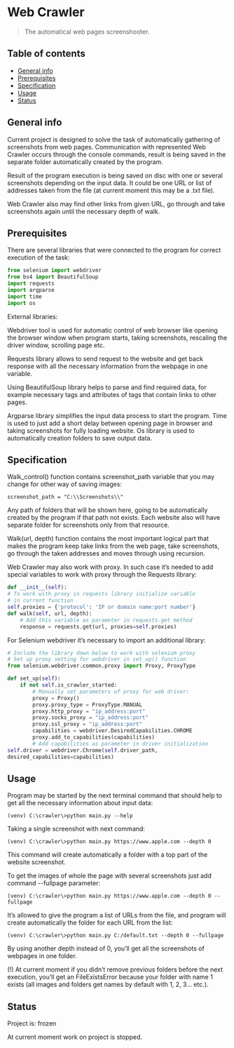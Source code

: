 # Web Crawler
> The automatical web pages screenshooter.

## Table of contents
* [General info](#general-info)
* [Prerequisites](#prerequisites)
* [Specification](#specification)
* [Usage](#Usage)
* [Status](#status)

## General info
Current project is designed to solve the task of automatically gathering of screenshots from web pages. Communication with represented Web Crawler occurs through the console commands, result is being saved in the separate folder automatically created by the program.

Result of the program execution is being saved on disc with one or several screenshots depending on the input data. It could be one URL or list of addresses taken from the file (at current moment this may be a .txt file).

Web Crawler also may find other links from given URL, go through and take screenshots again until the necessary depth of walk.

## Prerequisites
There are several libraries that were connected to the program for correct execution of the task:

```python
from selenium import webdriver
from bs4 import BeautifulSoup
import requests
import argparse
import time
import os
```

External libraries:

Webdriver tool is used for automatic control of web browser like opening the browser window when program starts, taking screenshots, rescaling the driver window, scrolling page etc.

Requests library allows to send request to the website and get back response with all the necessary information from the webpage in one variable.

Using BeautifulSoup library helps to parse and find required data, for example necessary tags and attributes of tags that contain links to other pages.

Argparse library simplifies the input data process to start the program. Time is used to just add a short delay between opening page in browser and taking screenshots for fully loading website. Os library is used to automatically creation folders to save output data.


## Specification
Walk_control() function contains screenshot_path variable that you may change for other way of saving images:

`screenshot_path = "C:\\Screenshots\\"`

Any path of folders that will be shown here, going to be automatically created by the program if that path not exists. Each website also will have separate folder for screenshots only from that resource.

Walk(url, depth) function contains the most important logical part that makes the program keep take links from the web page, take screenshots, go through the taken addresses and moves through using recursion.

Web Crawler may also work with proxy. In such case it’s needed to add special variables to work with proxy through the Requests library:

```python
def __init__(self):
# To work with proxy in requests library initialize variable
# in current function
self.proxies = {'protocol': 'IP or domain name:port number'}
def walk(self, url, depth):
	# Add this variable as parameter in requests.get method
	response = requests.get(url, proxies=self.proxies)
```

For Selenium webdriver it’s necessary to import an additional library:

```python
# Include the library down below to work with selenium proxy
# Set up proxy setting for webdriver in set_up() function
from selenium.webdriver.common.proxy import Proxy, ProxyType

def set_up(self):
	if not self.is_crawler_started:
		# Manually set parameters of proxy for web driver:
		proxy = Proxy()
		proxy.proxy_type = ProxyType.MANUAL
		proxy.http_proxy = "ip_address:port"
		proxy.socks_proxy = "ip_address:port"
		proxy.ssl_proxy = "ip_address:port"
		capabilities = webdriver.DesiredCapabilities.CHROME
		proxy.add_to_capabilities(capabilities)
		# Add capabilities as parameter in driver initialization
self.driver = webdriver.Chrome(self.driver_path,
desired_capabilities=capabilities)
```

## Usage
Program may be started by the next terminal command that should help to get all the necessary information about input data:

`(venv) C:\crawler\>python main.py --help`

Taking a single screenshot with next command:

`(venv) C:\crawler\>python main.py https://www.apple.com --depth 0`

This command will create automatically a folder with a top part of the website screenshot.

To get the images of whole the page with several screenshots just add command --fullpage parameter:

`(venv) C:\crawler\>python main.py https://www.apple.com --depth 0 --fullpage`

It’s allowed to give the program a list of URLs from the file, and program will create automatically the folder for each URL from the list:

`(venv) C:\crawler\>python main.py C:/default.txt --depth 0 --fullpage`

By using another depth instead of 0, you’ll get all the screenshots of webpages in one folder.

(!)	At current moment if you didn’t remove previous folders before the next execution, you’ll get an FileExistsError because your folder with name 1 exists (all images and folders get names by default with 1, 2, 3… etc.).

## Status
Project is: frozen

At current moment work on project is stopped.